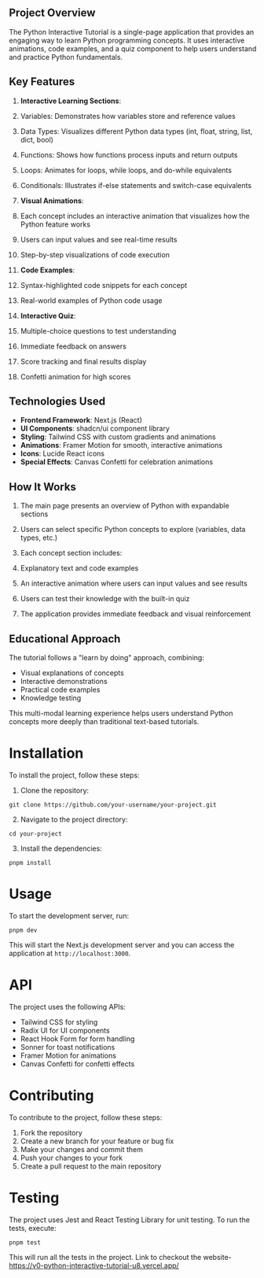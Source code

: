 
## Project Overview

The Python Interactive Tutorial is a single-page application that provides an engaging way to learn Python programming concepts. It uses interactive animations, code examples, and a quiz component to help users understand and practice Python fundamentals.

## Key Features

1. **Interactive Learning Sections**:

1. Variables: Demonstrates how variables store and reference values
2. Data Types: Visualizes different Python data types (int, float, string, list, dict, bool)
3. Functions: Shows how functions process inputs and return outputs
4. Loops: Animates for loops, while loops, and do-while equivalents
5. Conditionals: Illustrates if-else statements and switch-case equivalents



2. **Visual Animations**:

1. Each concept includes an interactive animation that visualizes how the Python feature works
2. Users can input values and see real-time results
3. Step-by-step visualizations of code execution



3. **Code Examples**:

1. Syntax-highlighted code snippets for each concept
2. Real-world examples of Python code usage



4. **Interactive Quiz**:

1. Multiple-choice questions to test understanding
2. Immediate feedback on answers
3. Score tracking and final results display
4. Confetti animation for high scores





## Technologies Used

- **Frontend Framework**: Next.js (React)
- **UI Components**: shadcn/ui component library
- **Styling**: Tailwind CSS with custom gradients and animations
- **Animations**: Framer Motion for smooth, interactive animations
- **Icons**: Lucide React icons
- **Special Effects**: Canvas Confetti for celebration animations


## How It Works

1. The main page presents an overview of Python with expandable sections
2. Users can select specific Python concepts to explore (variables, data types, etc.)
3. Each concept section includes:

1. Explanatory text and code examples
2. An interactive animation where users can input values and see results



4. Users can test their knowledge with the built-in quiz
5. The application provides immediate feedback and visual reinforcement


## Educational Approach

The tutorial follows a "learn by doing" approach, combining:

- Visual explanations of concepts
- Interactive demonstrations
- Practical code examples
- Knowledge testing


This multi-modal learning experience helps users understand Python concepts more deeply than traditional text-based tutorials.

# Installation

To install the project, follow these steps:

1. Clone the repository:
```
git clone https://github.com/your-username/your-project.git
```

2. Navigate to the project directory:
```
cd your-project
```

3. Install the dependencies:
```
pnpm install
```

# Usage

To start the development server, run:
```
pnpm dev
```

This will start the Next.js development server and you can access the application at `http://localhost:3000`.

# API

The project uses the following APIs:

- Tailwind CSS for styling
- Radix UI for UI components
- React Hook Form for form handling
- Sonner for toast notifications
- Framer Motion for animations
- Canvas Confetti for confetti effects

# Contributing

To contribute to the project, follow these steps:

1. Fork the repository
2. Create a new branch for your feature or bug fix
3. Make your changes and commit them
4. Push your changes to your fork
5. Create a pull request to the main repository

# Testing

The project uses Jest and React Testing Library for unit testing. To run the tests, execute:

```
pnpm test
```

This will run all the tests in the project.
Link to checkout the website- https://v0-python-interactive-tutorial-u8.vercel.app/

